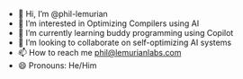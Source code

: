 - 👋 Hi, I’m @phil-lemurian
- 👀 I’m interested in Optimizing Compilers using AI
- 🌱 I’m currently learning buddy programming using Copilot
- 💞️ I’m looking to collaborate on self-optimizing AI systems
- 📫 How to reach me phil@lemurianlabs.com
- 😄 Pronouns: He/Him


<!---
phil-lemurian/phil-lemurian is a ✨ special ✨ repository because its `README.md` (this file) appears on your GitHub profile.
You can click the Preview link to take a look at your changes.
--->
